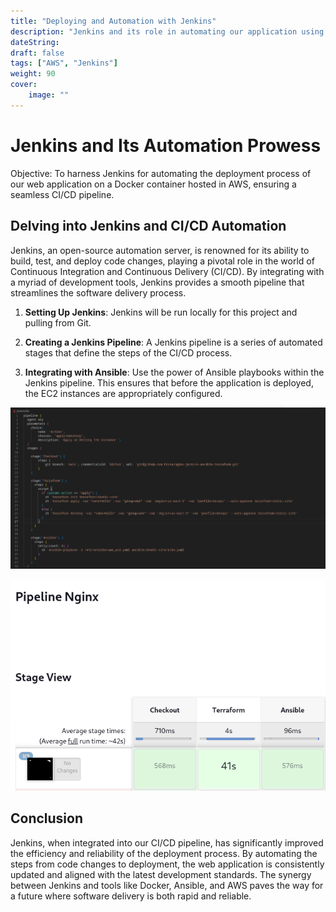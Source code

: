 ```yaml
---
title: "Deploying and Automation with Jenkins"
description: "Jenkins and its role in automating our application using a Jenkins Pipeline"
dateString: 
draft: false
tags: ["AWS", "Jenkins"]
weight: 90
cover:
    image: ""
---
```


# Jenkins and Its Automation Prowess

Objective: To harness Jenkins for automating the deployment process of our web application on a Docker container hosted in AWS, ensuring a seamless CI/CD pipeline.

## Delving into Jenkins and CI/CD Automation

Jenkins, an open-source automation server, is renowned for its ability to build, test, and deploy code changes, playing a pivotal role in the world of Continuous Integration and Continuous Delivery (CI/CD). By integrating with a myriad of development tools, Jenkins provides a smooth pipeline that streamlines the software delivery process.

1. **Setting Up Jenkins**: Jenkins will be run locally for this project and pulling from Git. 

2. **Creating a Jenkins Pipeline**: A Jenkins pipeline is a series of automated stages that define the steps of the CI/CD process.

3. **Integrating with Ansible**: Use the power of Ansible playbooks within the Jenkins pipeline. This ensures that before the application is deployed, the EC2 instances are appropriately configured.

![Jenkins Pipeline](images/pipeline.png)

![Jenkins](images/pipeline-jenkins.png)

## Conclusion

Jenkins, when integrated into our CI/CD pipeline, has significantly improved the efficiency and reliability of the deployment process. By automating the steps from code changes to deployment, the web application is consistently updated and aligned with the latest development standards. The synergy between Jenkins and tools like Docker, Ansible, and AWS paves the way for a future where software delivery is both rapid and reliable.
